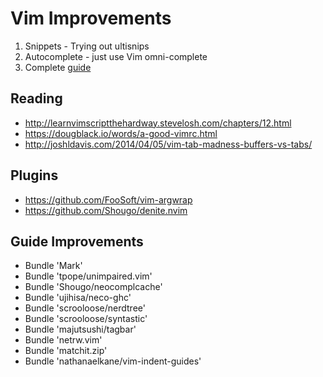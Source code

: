 # Vim Improvements

1. Snippets - Trying out ultisnips
2. Autocomplete - just use Vim omni-complete
3. Complete [guide](guide.md)

## Reading

* http://learnvimscriptthehardway.stevelosh.com/chapters/12.html
* https://dougblack.io/words/a-good-vimrc.html
* http://joshldavis.com/2014/04/05/vim-tab-madness-buffers-vs-tabs/

## Plugins

* https://github.com/FooSoft/vim-argwrap
* https://github.com/Shougo/denite.nvim

## Guide Improvements

* Bundle 'Mark'
* Bundle 'tpope/unimpaired.vim'
* Bundle 'Shougo/neocomplcache'
* Bundle 'ujihisa/neco-ghc'
* Bundle 'scrooloose/nerdtree'
* Bundle 'scrooloose/syntastic'
* Bundle 'majutsushi/tagbar'
* Bundle 'netrw.vim'
* Bundle 'matchit.zip'
* Bundle 'nathanaelkane/vim-indent-guides'
